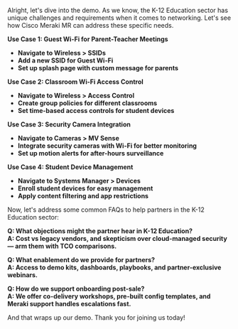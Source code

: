 Alright, let's dive into the demo. As we know, the K-12 Education sector has unique challenges and requirements when it comes to networking. Let's see how Cisco Meraki MR can address these specific needs.

**Use Case 1: Guest Wi-Fi for Parent-Teacher Meetings**  
- **Navigate to Wireless > SSIDs**
- **Add a new SSID for Guest Wi-Fi**
- **Set up splash page with custom message for parents**

**Use Case 2: Classroom Wi-Fi Access Control**  
- **Navigate to Wireless > Access Control**
- **Create group policies for different classrooms**
- **Set time-based access controls for student devices**

**Use Case 3: Security Camera Integration**  
- **Navigate to Cameras > MV Sense**
- **Integrate security cameras with Wi-Fi for better monitoring**
- **Set up motion alerts for after-hours surveillance**

**Use Case 4: Student Device Management**  
- **Navigate to Systems Manager > Devices**
- **Enroll student devices for easy management**
- **Apply content filtering and app restrictions**

Now, let's address some common FAQs to help partners in the K-12 Education sector:

**Q: What objections might the partner hear in K-12 Education?**  
**A: Cost vs legacy vendors, and skepticism over cloud-managed security — arm them with TCO comparisons.**

**Q: What enablement do we provide for partners?**  
**A: Access to demo kits, dashboards, playbooks, and partner-exclusive webinars.**

**Q: How do we support onboarding post-sale?**  
**A: We offer co-delivery workshops, pre-built config templates, and Meraki support handles escalations fast.**

And that wraps up our demo. Thank you for joining us today!